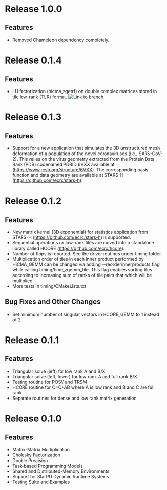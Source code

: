 # Release 1.0.0

## Features

* Removed Chameleon dependency completely.

# Release 0.1.4

## Features

* LU factorization (hicma_zgetrf) on double complex matrices stored in tile low-rank (TLR) format. ![Link to branch.](https://github.com/ecrc/hicma/tree/zgetrf)

# Release 0.1.3

## Features
* Support for a new application that simulates the 3D unstructured mesh deformation of a population of the novel coronaviruses (i.e.,  SARS-CoV-2). This relies on the virus geometry extracted from the Protein Data Bank (PDB) codenamed PDBID 6VXX available at (https://www.rcsb.org/structure/6VXX). The corresponding basis function and data geometry are available at STARS-H (https://github.com/ecrc/stars-h).

# Release 0.1.2

## Features
* New matrix kernel (3D exponential) for statistics application from STARS-H (https://github.com/ecrc/stars-h) is supported.
* Sequential operations on low-rank tiles are moved into a standalone library called HCORE (https://github.com/ecrc/hcore).
* Number of flops is reported. See the driver routines under timing folder. 
* Multiplication order of tiles in each inner product performed by HiCMA_GEMM can be changed via adding --reorderinnerproducts flag while calling timing/time_zgemm_tile. This flag enables sorting tiles according to increasing sum of ranks of tile pairs that which will be multiplied.
* More tests in timing/CMakeLists.txt 

## Bug Fixes and Other Changes
* Set minimum number of singular vectors in HCORE_GEMM to 1 instead of 2 

# Release 0.1.1

## Features
* Triangular solve (left) for low rank A and B/X
* Triangular solve (left, lower) for low rank A and full rank B/X  
* Testing routine for POSV and TRSM
* HCORE routine for C=C+AB where A is low rank and B and C are full rank 
* Separate routines for dense and low rank matrix generation 

# Release 0.1.0

## Features
* Matrix-Matrix Multiplication
* Cholesky Factorization
* Double Precision
* Task-based Programming Models
* Shared and Distributed-Memory Environments
* Support for StarPU Dynamic Runtime Systems
* Testing Suite and Examples

